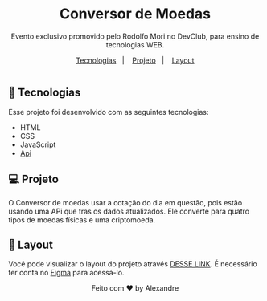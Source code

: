 <h1 align="center"> Conversor de Moedas</h1>

<p align="center">
Evento exclusivo promovido pelo Rodolfo Mori no DevClub, para ensino de tecnologias WEB.
</p>

<p align="center">
  <a href="#-tecnologias">Tecnologias</a>&nbsp;&nbsp;&nbsp;|&nbsp;&nbsp;&nbsp;
  <a href="#-projeto">Projeto</a>&nbsp;&nbsp;&nbsp;|&nbsp;&nbsp;&nbsp;
  <a href="#-layout">Layout</a>
</p>

<img src="" >

## 🚀 Tecnologias

Esse projeto foi desenvolvido com as seguintes tecnologias:

- HTML
- CSS
- JavaScript
- <a href="https://docs.awesomeapi.com.br/api-de-moedas">Api</a>

## 💻 Projeto

O Conversor de moedas usar a cotação do dia em questão, pois estão usando uma APi que tras os dados atualizados. Ele converte para quatro tipos de moedas físicas e uma criptomoeda.

## 🔖 Layout

Você pode visualizar o layout do projeto através [DESSE LINK](https://www.figma.com/file/eg239o5MNJCj9asPPwzkrQ/CodeClub-Convert-Money?node-id=25%3A104&t=2SA7AlaKoqbWOswx-0). É necessário ter conta no [Figma](https://figma.com) para acessá-lo.

<p align="center"> Feito com ♥ by Alexandre </p>
